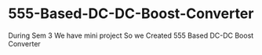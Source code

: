# 555-Based-DC-DC-Boost-Converter
During Sem 3 We have mini project So we Created 555 Based DC-DC Boost Converter
